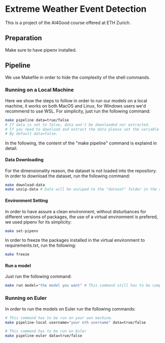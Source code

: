 # Extreme Weather Event Detection

This is a project of the AI4Good course offered at ETH Zurich.

## Preparation
Make sure to have pipenv installed.

## Pipeline
We use Makefile in order to hide the complexity of the shell commands.

### Running on a Local Machine
Here we show the steps to follow in order to run our models on a local machine, it works on both MacOS and Linux, for Windows users we'd recommend to use WSL. For simplicity, just run the following command:

```bash
make pipeline data=true/false
# If data is set to false, data won't be downloaded nor extracted.
# If you need to download and extract the data please set the variable to true.
# By default data=false.
```

In the following, the content of the "make pipeline" command is explaind in detail.

#### Data Downloading
For the dimensionality reason, the dataset is not loaded into the repository. In order to download the dataset, run the following command:

```bash
make download-data
make unzip-data # Data will be unziped to the "dataset" folder in the root folder of the Makefile
```

#### Environment Setting
In order to have assure a clean environment, without disturbances for different versions of packages, the use of a virtual environment is prefered, we used pipenv for its simplicity:

```bash
make set-pipenv
```

In order to freeze the packages installed in the virtual environment to requirements.txt, run the following:

```bash
make freeze
```

#### Run a model
Just run the following command:

```bash
make run model="the model you want" # This command still has to be completed
```

### Running on Euler
In order to run the models on Euler run the following commands:

```bash
# This command has to be run on your own machine.
make pipeline-local username="your eth username" data=true/false

# This command has to be run on Euler
make pipeline-euler data=true/false
```
